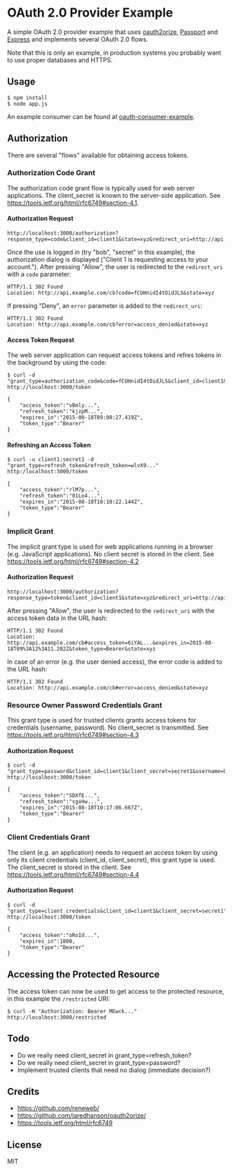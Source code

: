 OAuth 2.0 Provider Example
==========================

A simple OAuth 2.0 provider example that uses [oauth2orize](https://github.com/jaredhanson/oauth2orize), [Passport](http://passportjs.org/) and [Express](http://expressjs.com/) and implements several OAuth 2.0 flows.

Note that this is only an example, in production systems you probably want to use proper databases and HTTPS.


Usage
-----

```
$ npm install
$ node app.js
```

An example consumer can be found at [oauth-consumer-example](https://github.com/nicokaiser/oauth-consumer-example).


Authorization
-------------

There are several "flows" available for obtaining access tokens.

### Authorization Code Grant

The authorization code grant flow is typically used for web server applications. The client_secret is known to the server-side application. See https://tools.ietf.org/html/rfc6749#section-4.1.


#### Authorization Request

```
http://localhost:3000/authorization?response_type=code&client_id=client1&state=xyz&redirect_uri=http://api.example.com/cb
```

Once the use is logged in (try "bob", "secret" in this example), the authorization dialog is displayed ("Client 1 is requesting access to your account."). After pressing "Allow", the user is redirected to the `redirect_uri` with a `code` parameter:

```
HTTP/1.1 302 Found
Location: http://api.example.com/cb?code=fCUHnidI4tOidJLS&state=xyz
```

If pressing "Deny", an `error` parameter is added to the `redirect_uri`:

```
HTTP/1.1 302 Found
Location: http://api.example.com/cb?error=access_denied&state=xyz
```

#### Access Token Request

The web server application can request access tokens and refres tokens in the background by using the code:

```
$ curl -d "grant_type=authorization_code&code=fCUHnidI4tOidJLS&client_id=client1&client_secret=secret1&redirect_uri=http://api.example.com/cb" http://localhost:3000/token
```

```
{
    "access_token":"vBmly...",
    "refresh_token":"kjzpM...",
    "expires_in":"2015-08-18T09:08:27.419Z",
    "token_type":"Bearer"
}
```

#### Refreshing an Access Token

```
$ curl -u client1:secret1 -d "grant_type=refresh_token&refresh_token=wlvX9..." http:/localhost:3000/token
```

```
{
    "access_token":"rlM7p...",
    "refresh_token":"01Lo4...",
    "expires_in":"2015-08-18T10:10:22.144Z",
    "token_type":"Bearer"
}
```


### Implicit Grant

The implicit grant type is used for web applications running in a browser (e.g. JavaScript applications). No client secret is stored in the client. See https://tools.ietf.org/html/rfc6749#section-4.2


#### Authorization Request

```
http://localhost:3000/authorization?response_type=token&client_id=client1&state=xyz&redirect_uri=http://api.example.com/cb
```

After pressing "Allow", the user is redirected to the `redirect_uri` with the access token data in the URL hash:

```
HTTP/1.1 302 Found
Location: http://api.example.com/cb#access_token=6iYAL...&expires_in=2015-08-18T09%3A12%3A11.282Z&token_type=Bearer&state=xyz
```

In case of an error (e.g. the user denied access), the error code is added to the URL hash:

```
HTTP/1.1 302 Found
Location: http://api.example.com/cb#error=access_denied&state=xyz
```


### Resource Owner Password Credentials Grant

This grant type is used for trusted clients grants access tokens for credentials (username, password). No client_secret is transmitted. See https://tools.ietf.org/html/rfc6749#section-4.3


#### Authorization Request

```
$ curl -d "grant_type=password&client_id=client1&client_secret=secret1&username=bob&password=secret" http://localhost:3000/token
```

```
{
    "access_token":"SDXfE...",
    "refresh_token":"sgxHw...",
    "expires_in":"2015-08-18T10:17:06.667Z",
    "token_type":"Bearer"
}
```

### Client Credentials Grant

The client (e.g. an application) needs to request an access token by using only its client credentials (client_id, client_secret), this grant type is used. The client_secret is stored in the client. See https://tools.ietf.org/html/rfc6749#section-4.4


#### Authorization Request

```
$ curl -d "grant_type=client_credentials&client_id=client1&client_secret=secret1" http://localhost:3000/token
```

```
{
    "access_token":"oRoId...",
    "expires_in":1800,
    "token_type":"Bearer"
}
```


Accessing the Protected Resource
--------------------------------

The access token can now be used to get access to the protected resource, in this example the `/restricted` URI:

```
$ curl -H "Authorization: Bearer MEwck..." http://localhost:3000/restricted
```


Todo
----
- Do we really need client_secret in grant_type=refresh_token?
- Do we really need client_secret in grant_type=password?
- Implement trusted clients that need no dialog (immediate decision?)


Credits
-------

- https://github.com/reneweb/
- https://github.com/jaredhanson/oauth2orize/
- https://tools.ietf.org/html/rfc6749


License
-------

MIT
